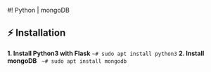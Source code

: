 #! Python | mongoDB
## :zap: Installation
**1. Install Python3 with Flask**
     `~# sudo apt install python3`
**2. Install mongoDB**
    ` ~# sudo apt install mongodb`
